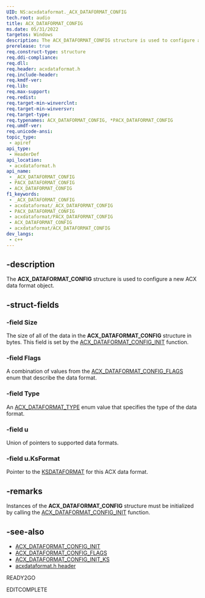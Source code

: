 ```yaml
---
UID: NS:acxdataformat._ACX_DATAFORMAT_CONFIG
tech.root: audio
title: ACX_DATAFORMAT_CONFIG
ms.date: 05/31/2022
targetos: Windows
description: The ACX_DATAFORMAT_CONFIG structure is used to configure a new ACX data format object.
prerelease: true
req.construct-type: structure
req.ddi-compliance: 
req.dll: 
req.header: acxdataformat.h
req.include-header: 
req.kmdf-ver: 
req.lib: 
req.max-support: 
req.redist: 
req.target-min-winverclnt: 
req.target-min-winversvr: 
req.target-type: 
req.typenames: ACX_DATAFORMAT_CONFIG, *PACX_DATAFORMAT_CONFIG
req.umdf-ver: 
req.unicode-ansi: 
topic_type:
 - apiref
api_type:
 - HeaderDef
api_location:
 - acxdataformat.h
api_name:
 - _ACX_DATAFORMAT_CONFIG
 - PACX_DATAFORMAT_CONFIG
 - ACX_DATAFORMAT_CONFIG
f1_keywords:
 - _ACX_DATAFORMAT_CONFIG
 - acxdataformat/_ACX_DATAFORMAT_CONFIG
 - PACX_DATAFORMAT_CONFIG
 - acxdataformat/PACX_DATAFORMAT_CONFIG
 - ACX_DATAFORMAT_CONFIG
 - acxdataformat/ACX_DATAFORMAT_CONFIG
dev_langs:
 - c++
---
```


## -description

The **ACX_DATAFORMAT_CONFIG** structure is used to configure a new ACX data format object.

## -struct-fields

### -field Size

The size of all of the data in the **ACX_DATAFORMAT_CONFIG** structure in bytes. This field is set by the [ACX_DATAFORMAT_CONFIG_INIT](nf-acxdataformat-acx_dataformat_config_init.md) function.

### -field Flags

A combination of values from the [ACX_DATAFORMAT_CONFIG_FLAGS](ne-acxdataformat-acx_dataformat_config_flags.md) enum that describe the data format.

### -field Type

An [ACX_DATAFORMAT_TYPE](ne-acxdataformat-acx_dataformat_type.md) enum value that specifies the type of the data format.

### -field u

Union of pointers to supported data formats.

### -field u.KsFormat

Pointer to the [KSDATAFORMAT](../ks/ns-ks-ksdataformat.md) for this ACX data format.

## -remarks

Instances of the **ACX_DATAFORMAT_CONFIG** structure must be initialized by calling the [ACX_DATAFORMAT_CONFIG_INIT](nf-acxdataformat-acx_dataformat_config_init.md) function.

## -see-also

- [ACX_DATAFORMAT_CONFIG_INIT](nf-acxdataformat-acx_dataformat_config_init.md)
- [ACX_DATAFORMAT_CONFIG_FLAGS](ne-acxdataformat-acx_dataformat_config_flags.md)
- [ACX_DATAFORMAT_CONFIG_INIT_KS](nf-acxdataformat-acx_dataformat_config_init_ks.md)
- [acxdataformat.h header](index.md)

READY2GO

EDITCOMPLETE
